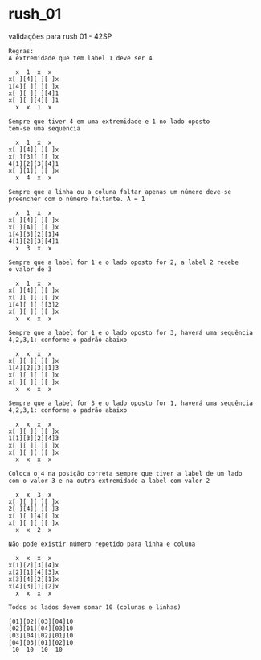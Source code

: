 # rush_01
validações para rush 01 - 42SP


    Regras:
    A extremidade que tem label 1 deve ser 4
    
      x  1  x  x
    x[ ][4][ ][ ]x
    1[4][ ][ ][ ]x
    x[ ][ ][ ][4]1
    x[ ][ ][4][ ]1
      x  x  1  x
      
    Sempre que tiver 4 em uma extremidade e 1 no lado oposto 
    tem-se uma sequência 
    
      x  1  x  x
    x[ ][4][ ][ ]x
    x[ ][3][ ][ ]x
    4[1][2][3][4]1
    x[ ][1][ ][ ]x
      x  4  x  x
      
    Sempre que a linha ou a coluna faltar apenas um número deve-se
    preencher com o número faltante. A = 1
    
      x  1  x  x
    x[ ][4][ ][ ]x
    x[ ][A][ ][ ]x
    1[4][3][2][1]4
    4[1][2][3][4]1
      x  3  x  x
      
    Sempre que a label for 1 e o lado oposto for 2, a label 2 recebe
    o valor de 3
    
      x  1  x  x
    x[ ][4][ ][ ]x
    x[ ][ ][ ][ ]x
    1[4][ ][ ][3]2
    x[ ][ ][ ][ ]x
      x  x  x  x
      
    Sempre que a label for 1 e o lado oposto for 3, haverá uma sequência
    4,2,3,1: conforme o padrão abaixo 
    
      x  x  x  x
    x[ ][ ][ ][ ]x
    1[4][2][3][1]3
    x[ ][ ][ ][ ]x
    x[ ][ ][ ][ ]x
      x  x  x  x
    
    Sempre que a label for 3 e o lado oposto for 1, haverá uma sequência
    4,2,3,1: conforme o padrão abaixo 
    
      x  x  x  x
    x[ ][ ][ ][ ]x
    1[1][3][2][4]3
    x[ ][ ][ ][ ]x
    x[ ][ ][ ][ ]x
      x  x  x  x
      
    Coloca o 4 na posição correta sempre que tiver a label de um lado
    com o valor 3 e na outra extremidade a label com valor 2
    
      x  x  3  x
    x[ ][ ][ ][ ]x
    2[ ][4][ ][ ]3
    x[ ][ ][4][ ]x
    x[ ][ ][ ][ ]x
      x  x  2  x
      
    Não pode existir número repetido para linha e coluna
    
      x  x  x  x
    x[1][2][3][4]x
    x[2][1][4][3]x
    x[3][4][2][1]x
    x[4][3][1][2]x
      x  x  x  x

    Todos os lados devem somar 10 (colunas e linhas)

    [01][02][03][04]10
    [02][01][04][03]10
    [03][04][02][01]10
    [04][03][01][02]10
     10  10  10  10
     
    
